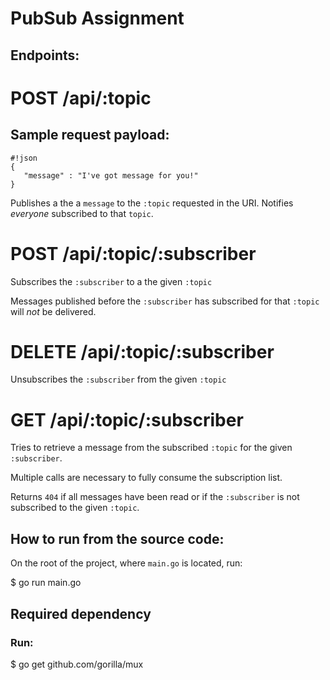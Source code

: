 # PubSub Assignment

## Endpoints:

# POST /api/:topic

## Sample request payload:
```
#!json
{
   "message" : "I've got message for you!"
}
```

Publishes a the a `message` to the `:topic` requested in the URI. 
Notifies *everyone* subscribed to that `topic`.
 
# POST /api/:topic/:subscriber

Subscribes the `:subscriber` to a the given `:topic`

Messages published before the `:subscriber` has subscribed for that `:topic` will *not* be delivered.
	
# DELETE /api/:topic/:subscriber 

Unsubscribes the `:subscriber` from the given `:topic`
	
# GET /api/:topic/:subscriber

Tries to retrieve a message from the subscribed `:topic` for the given `:subscriber`.

Multiple calls are necessary to fully consume the subscription list. 

Returns `404` if all messages have been read or if the `:subscriber` is not subscribed to the given `:topic`.

## How to run from the source code:
On the root of the project, where `main.go` is located, run:

$ go run main.go

## Required  dependency
### Run:
$ go get github.com/gorilla/mux